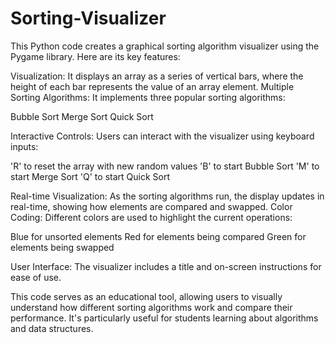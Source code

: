 # Sorting-Visualizer
This Python code creates a graphical sorting algorithm visualizer using the Pygame library. Here are its key features:

Visualization: It displays an array as a series of vertical bars, where the height of each bar represents the value of an array element.
Multiple Sorting Algorithms: It implements three popular sorting algorithms:

Bubble Sort
Merge Sort
Quick Sort


Interactive Controls: Users can interact with the visualizer using keyboard inputs:

'R' to reset the array with new random values
'B' to start Bubble Sort
'M' to start Merge Sort
'Q' to start Quick Sort


Real-time Visualization: As the sorting algorithms run, the display updates in real-time, showing how elements are compared and swapped.
Color Coding: Different colors are used to highlight the current operations:

Blue for unsorted elements
Red for elements being compared
Green for elements being swapped


User Interface: The visualizer includes a title and on-screen instructions for ease of use.

This code serves as an educational tool, allowing users to visually understand how different sorting algorithms work and compare their performance. It's particularly useful for students learning about algorithms and data structures.
